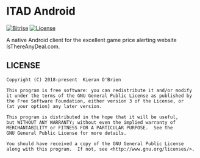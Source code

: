 # ITAD Android
[![Bitrise](https://img.shields.io/bitrise/bf678f93be4cdcbc/develop?label=build&token=XlpP7cvFuI6Wasbyr2xMTw)](https://app.bitrise.io/app/bf678f93be4cdcbc)
[![License](https://img.shields.io/badge/License-GPL%203.0-blue.svg)](https://www.gnu.org/licenses/gpl-3.0.html)

A native Android client for the excellent game price alerting website IsThereAnyDeal.com.

## LICENSE

	Copyright (C) 2018-present  Kieran O'Brien

	This program is free software: you can redistribute it and/or modify
	it under the terms of the GNU General Public License as published by
	the Free Software Foundation, either version 3 of the License, or
	(at your option) any later version.

	This program is distributed in the hope that it will be useful,
	but WITHOUT ANY WARRANTY; without even the implied warranty of
	MERCHANTABILITY or FITNESS FOR A PARTICULAR PURPOSE.  See the
	GNU General Public License for more details.

	You should have received a copy of the GNU General Public License
	along with this program.  If not, see <http://www.gnu.org/licenses/>.
